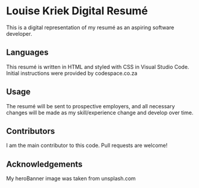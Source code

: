 # Louise Kriek Digital Resumé

This is a digital representation of my resumé as an aspiring software developer.

## Languages

This resumé is written in HTML and styled with CSS in Visual Studio Code. Initial instructions were provided by codespace.co.za

## Usage

The resumé will be sent to prospective employers, and all necessary changes will be made as my skill/experience change and develop over time.

## Contributors

I am the main contributor to this code. Pull requests are welcome!

## Acknowledgements

My heroBanner image was taken from unsplash.com
